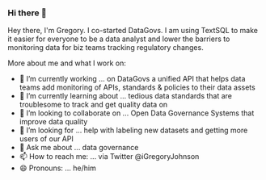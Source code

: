 ### Hi there 👋

Hey there, I'm Gregory. I co-started DataGovs. I am using TextSQL to make it easier for everyone to be a data analyst and lower the barriers to monitoring data for biz teams tracking regulatory changes.

More about me and what I work on:

- 🔭 I’m currently working ... on DataGovs a unified API that helps data teams add monitoring of APIs, standards & policies to their data assets 
- 🌱 I’m currently learning about ... tedious data standards that are troublesome to track and get quality data on
- 👯 I’m looking to collaborate on ... Open Data Governance Systems that improve data quality 
- 🤔 I’m looking for ... help with labeling new datasets and getting more users of our API
- 💬 Ask me about ... data governance
- 📫 How to reach me: ... via Twitter @iGregoryJohnson
- 😄 Pronouns: ... he/him

